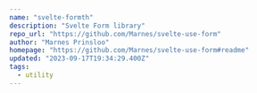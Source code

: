 ```yaml
---
name: "svelte-formth"
description: "Svelte Form library"
repo_url: "https://github.com/Marnes/svelte-use-form"
author: "Marnes Prinsloo"
homepage: "https://github.com/Marnes/svelte-use-form#readme"
updated: "2023-09-17T19:34:29.400Z"
tags: 
  - utility
---
```

